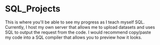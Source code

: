 # SQL_Projects

This is where you'll be able to see my progress as I teach myself SQL. 
Currently, I host my own server that allows me to upload datasets and uses SQL to output the request from the code.
I would recommend copy/paste my code into a SQL compiler that allows you to preview how it looks.

